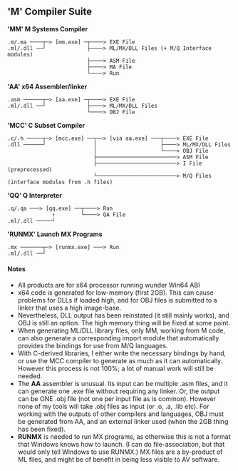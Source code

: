 ## 'M' Compiler Suite
  

**'MM' M Systems Compiler**
````
.m/.ma ────┬─> [mm.exe] ─┬────> EXE File
.ml/.dll ──┘             ├────> ML/MX/DLL Files (+ M/Q Interface modules)
                         ├────> ASM File
                         ├────> MA File
                         └────> Run
````
**'AA' x64 Assembler/linker**
````
.asm ──────┬─> [aa.exe] ─┬────> EXE File
.ml/.dll ──┘             ├────> ML/MX/DLL Files
                         └────> OBJ File
````
**'MCC' C Subset Compiler**
````
.c/.h ─────┬─> [mcc.exe] ──┬──> [via aa.exe] ───┬────> EXE File
.dll ──────┘               │                    ├────> ML/MX/DLL Files
                           │                    └────> OBJ File
                           ├─────────────────────────> ASM File
                           ├─────────────────────────> I File (preprocessed)
                           └─────────────────────────> M/Q Files (interface modules from .h files)
````
**'QQ' Q Interpreter**
````
.q/.qa ───> [qq.exe] ──┬────> Run
              ↑	       └────> QA File
.ml/.dll ─────┘ 

````
**'RUNMX' Launch MX Programs**
````
.mx ───────┬─> [runmx.exe] ───> Run
.ml/.dll ──┘
 ````

#### Notes

* All products are for x64 processor running wunder Win64 ABI
* x64 code is generated for low-memory (first 2GB). This can cause problems for DLLs if loaded high, and for OBJ files is submitted to a linker that uses a high image-base.
* Nevertheless, DLL output has been reinstated (it still mainly works), and OBJ is still an option. The high memory thing will be fixed at some point.
* When generating ML/DLL library files, only MM, working from M code, can also generate a corresponding import module that automatically provides the bindings for use from M/Q languages.
* With C-derived libraries, I either write the necessary bindings by hand, or use the MCC compiler to generate as much as it can automatically. However this process is not 100%; a lot of manual work will still be needed.
* The **AA** assembler is unusual. Its input can be multiple .asm files, and it can generate one .exe file without requiring any linker. Or, the output can be ONE .obj file (not one per input file as is common). However none of my tools will take .obj files as input (or .o, .a, .lib etc). For working with the outputs of other compilers and languages, OBJ must be generated from AA, and an external linker used (when the 2GB thing has been fixed).
* **RUNMX** is needed to run MX programs, as otherwise this is not a format that Windows knows how to launch. (I can do file-association, but that would only tell Windows to use RUNMX.) MX files are a by-product of ML files, and might be of benefit in being less visible to AV software.

